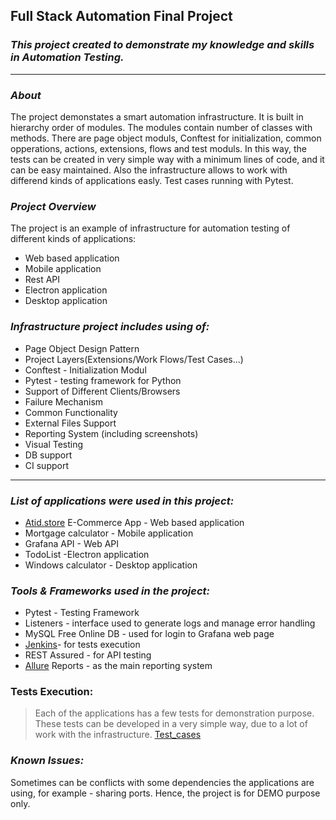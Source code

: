 ## **Full Stack Automation Final Project**

### **_This project created to demonstrate my knowledge and skills in Automation Testing._**
***
### _About_
The project demonstates a smart automation infrastructure. It is built in hierarchy order of modules. The modules contain number of classes with methods.
There are page object moduls, Conftest for initialization, common opperations, actions, extensions, flows and test moduls.
In this way, the tests can be created in very simple way with a minimum lines of code, and it can be easy maintained.
Also the infrastructure allows to work with differend kinds of applications easly.
Test cases running with Pytest.

### _Project Overview_

The project is an example of infrastructure for automation testing of different kinds of applications:
* Web based application
* Mobile application
* Rest API
* Electron application
* Desktop application

### **_Infrastructure project includes using of:_**
* Page Object Design Pattern
* Project Layers(Extensions/Work Flows/Test Cases...)
* Conftest - Initialization Modul
* Pytest - testing framework for Python
* Support of Different Clients/Browsers
* Failure Mechanism
* Common Functionality
* External Files Support
* Reporting System (including screenshots)
* Visual Testing
* DB support
* CI support  

***

### _List of applications were used in this project:_
* [Atid.store](https://atid.store/) E-Commerce App - Web based application
* Mortgage calculator - Mobile application
* Grafana API - Web API
* TodoList -Electron application
* Windows calculator - Desktop application

### _Tools & Frameworks used in the project:_
* Pytest - Testing Framework
* Listeners - interface used to generate logs and manage error handling
* MySQL Free Online DB - used for login to Grafana web page
* [Jenkins](https://www.jenkins.io/)- for tests execution
* REST Assured - for API testing
* [Allure](http://allure.qatools.ru/) Reports - as the main reporting system

### Tests Execution:
> Each of the applications has a few tests for demonstration purpose.
These tests can be developed in a very simple way, due to a lot of work with the infrastructure.
[Test_cases](https://github.com/DanArbiv505/test_automation_final_project/tree/master/test_cases)


### _Known Issues:_
Sometimes can be conflicts with some dependencies the applications are using, for example - sharing ports.
Hence, the project is for DEMO purpose only.
